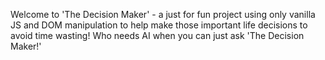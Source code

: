 Welcome to 'The Decision Maker' - a just for fun project using only vanilla JS and DOM manipulation to help make those important life decisions to avoid time wasting! Who needs AI when you can just ask 'The Decision Maker!'